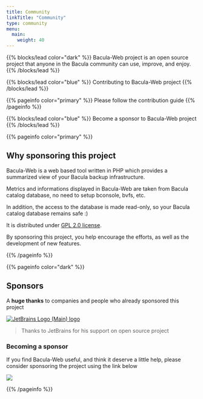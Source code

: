 ```yaml
---
title: Community
linkTitle: "Community"
type: community
menu:
  main:
    weight: 40
---
```


<!-- block lead -->

{{% blocks/lead color="dark" %}}
Bacula-Web project is an open source project that anyone in the Bacula community can use, improve, and enjoy.
{{% /blocks/lead %}}

<!-- Contributing -->

{{% blocks/lead color="blue" %}}
Contributing to Bacula-Web project
{{% /blocks/lead %}}

{{% pageinfo color="primary" %}}
Please follow the contribution guide
{{% /pageinfo %}}

<!-- Become a sponsor -->

{{% blocks/lead color="blue" %}}
Become a sponsor to Bacula-Web project
{{% /blocks/lead %}}

{{% pageinfo color="primary" %}}

## Why sponsoring this project

Bacula-Web is a web based tool written in PHP which provides a summarized view of your Bacula backup infrastructure.

Metrics and informations displayed in Bacula-Web are taken from Bacula catalog database, no need to setup bconsole, bvfs, etc.

In addition, the access to the database is made read-only, so your Bacula catalog database remains safe :)

It is distributed under [GPL 2.0 license](https://github.com/bacula-web/bacula-web/blob/master/LICENSE).

By sponsoring this project, you help encourage the efforts, as well as the development of new features.

{{% /pageinfo %}}

{{% pageinfo color="dark" %}}

## Sponsors

A **huge thanks** to companies and people who already sponsored this project

[![JetBrains Logo (Main) logo](https://resources.jetbrains.com/storage/products/company/brand/logos/jb_beam.svg)](https://jb.gg/OpenSourceSupport)

> Thanks to JetBrains for his support on open source project

### Becoming a sponsor

If you find Bacula-Web useful, and think it deserve a little help, please consider sponsoring the project using the link below

<a href="https://www.buymeacoffee.com/baculaweb"><img src="https://img.buymeacoffee.com/button-api/?text=Buy me a coffee&emoji=&slug=baculaweb&button_colour=FFDD00&font_colour=000000&font_family=Lato&outline_colour=000000&coffee_colour=ffffff"></a>

{{% /pageinfo %}}

